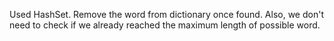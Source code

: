 Used HashSet. Remove the word from dictionary once found. Also, we don't need to check if we already reached the maximum length of possible word.